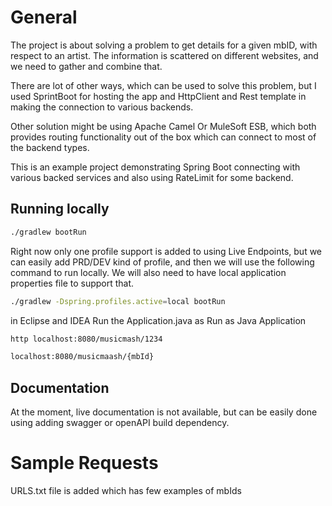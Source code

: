 # General

The project is about solving a problem to get details for a given mbID<Music Brainz Id>, with
respect to an artist. The information is scattered on different websites, and we need to gather and
combine that.

There are lot of other ways, which can be used to solve this problem, but I used SprintBoot for
hosting the app and HttpClient and Rest template in making the connection to various backends.

Other solution might be using Apache Camel Or MuleSoft ESB, which both provides routing
functionality out of the box which can connect to most of the backend types.

This is an example project demonstrating Spring Boot connecting with various backed services and
also using RateLimit for some backend.

## Running locally

```bash
./gradlew bootRun
```

Right now only one profile support is added to using Live Endpoints, but we can easily add PRD/DEV
kind of profile, and then we will use the following command to run locally. We will also need to
have local application properties file to support that.

```bash
./gradlew -Dspring.profiles.active=local bootRun
```

in Eclipse and IDEA Run the Application.java as Run as Java Application

```bash
http localhost:8080/musicmash/1234
```

```bash
localhost:8080/musicmaash/{mbId}
```

## Documentation

At the moment, live documentation is not available, but can be easily done using adding swagger or
openAPI build dependency.

# Sample Requests

URLS.txt file is added which has few examples of mbIds